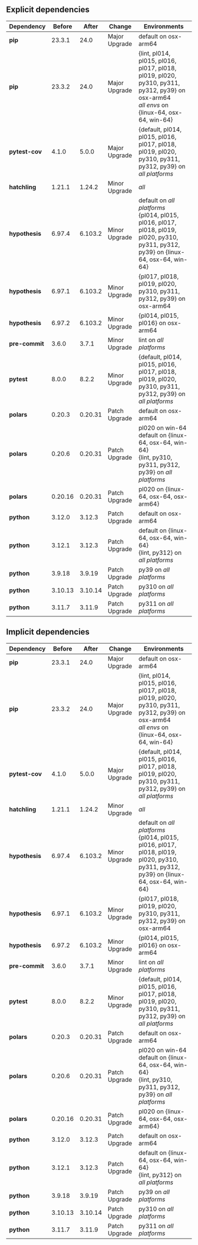 ## Explicit dependencies

|Dependency|Before|After|Change|Environments|
|-|-|-|-|-|
|**pip**|23.3.1|24.0|Major Upgrade|default on osx-arm64|
|**pip**|23.3.2|24.0|Major Upgrade|{lint, pl014, pl015, pl016, pl017, pl018, pl019, pl020, py310, py311, py312, py39} on osx-arm64<br/>*all envs* on {linux-64, osx-64, win-64}|
|**pytest-cov**|4.1.0|5.0.0|Major Upgrade|{default, pl014, pl015, pl016, pl017, pl018, pl019, pl020, py310, py311, py312, py39} on *all platforms*|
|**hatchling**|1.21.1|1.24.2|Minor Upgrade|*all*|
|**hypothesis**|6.97.4|6.103.2|Minor Upgrade|default on *all platforms*<br/>{pl014, pl015, pl016, pl017, pl018, pl019, pl020, py310, py311, py312, py39} on {linux-64, osx-64, win-64}|
|**hypothesis**|6.97.1|6.103.2|Minor Upgrade|{pl017, pl018, pl019, pl020, py310, py311, py312, py39} on osx-arm64|
|**hypothesis**|6.97.2|6.103.2|Minor Upgrade|{pl014, pl015, pl016} on osx-arm64|
|**pre-commit**|3.6.0|3.7.1|Minor Upgrade|lint on *all platforms*|
|**pytest**|8.0.0|8.2.2|Minor Upgrade|{default, pl014, pl015, pl016, pl017, pl018, pl019, pl020, py310, py311, py312, py39} on *all platforms*|
|**polars**|0.20.3|0.20.31|Patch Upgrade|default on osx-arm64|
|**polars**|0.20.6|0.20.31|Patch Upgrade|pl020 on win-64<br/>default on {linux-64, osx-64, win-64}<br/>{lint, py310, py311, py312, py39} on *all platforms*|
|**polars**|0.20.16|0.20.31|Patch Upgrade|pl020 on {linux-64, osx-64, osx-arm64}|
|**python**|3.12.0|3.12.3|Patch Upgrade|default on osx-arm64|
|**python**|3.12.1|3.12.3|Patch Upgrade|default on {linux-64, osx-64, win-64}<br/>{lint, py312} on *all platforms*|
|**python**|3.9.18|3.9.19|Patch Upgrade|py39 on *all platforms*|
|**python**|3.10.13|3.10.14|Patch Upgrade|py310 on *all platforms*|
|**python**|3.11.7|3.11.9|Patch Upgrade|py311 on *all platforms*|

## Implicit dependencies

|Dependency|Before|After|Change|Environments|
|-|-|-|-|-|
|**pip**|23.3.1|24.0|Major Upgrade|default on osx-arm64|
|**pip**|23.3.2|24.0|Major Upgrade|{lint, pl014, pl015, pl016, pl017, pl018, pl019, pl020, py310, py311, py312, py39} on osx-arm64<br/>*all envs* on {linux-64, osx-64, win-64}|
|**pytest-cov**|4.1.0|5.0.0|Major Upgrade|{default, pl014, pl015, pl016, pl017, pl018, pl019, pl020, py310, py311, py312, py39} on *all platforms*|
|**hatchling**|1.21.1|1.24.2|Minor Upgrade|*all*|
|**hypothesis**|6.97.4|6.103.2|Minor Upgrade|default on *all platforms*<br/>{pl014, pl015, pl016, pl017, pl018, pl019, pl020, py310, py311, py312, py39} on {linux-64, osx-64, win-64}|
|**hypothesis**|6.97.1|6.103.2|Minor Upgrade|{pl017, pl018, pl019, pl020, py310, py311, py312, py39} on osx-arm64|
|**hypothesis**|6.97.2|6.103.2|Minor Upgrade|{pl014, pl015, pl016} on osx-arm64|
|**pre-commit**|3.6.0|3.7.1|Minor Upgrade|lint on *all platforms*|
|**pytest**|8.0.0|8.2.2|Minor Upgrade|{default, pl014, pl015, pl016, pl017, pl018, pl019, pl020, py310, py311, py312, py39} on *all platforms*|
|**polars**|0.20.3|0.20.31|Patch Upgrade|default on osx-arm64|
|**polars**|0.20.6|0.20.31|Patch Upgrade|pl020 on win-64<br/>default on {linux-64, osx-64, win-64}<br/>{lint, py310, py311, py312, py39} on *all platforms*|
|**polars**|0.20.16|0.20.31|Patch Upgrade|pl020 on {linux-64, osx-64, osx-arm64}|
|**python**|3.12.0|3.12.3|Patch Upgrade|default on osx-arm64|
|**python**|3.12.1|3.12.3|Patch Upgrade|default on {linux-64, osx-64, win-64}<br/>{lint, py312} on *all platforms*|
|**python**|3.9.18|3.9.19|Patch Upgrade|py39 on *all platforms*|
|**python**|3.10.13|3.10.14|Patch Upgrade|py310 on *all platforms*|
|**python**|3.11.7|3.11.9|Patch Upgrade|py311 on *all platforms*|

[^1]: *Cursive* means explicit dependency.
[^2]: Dependency got downgraded.
